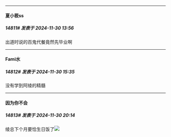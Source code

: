 ﻿
*****

####  夏小筱ss  
##### 14811#       发表于 2024-11-30 13:56

出道时说的百鬼代餐竟然先毕业啊


*****

####  Fami水  
##### 14812#       发表于 2024-11-30 15:35

没有学到阿绫的精髓


*****

####  因为你不会  
##### 14813#       发表于 2024-11-30 20:14

绫总下个月要恰生日饭了<img src="https://static.saraba1st.com/image/smiley/face2017/027.png" referrerpolicy="no-referrer">

